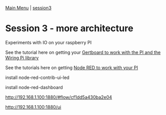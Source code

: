 [Main Menu](../../sessions/README.md) | [session3](../session3/) 

# Session 3 - more architecture

Experiments with IO on your raspberry PI

See the tutorial here on getting your [Gertboard to work with the PI and the Wiring Pi library](../session3/docs/gertboard-wiringpi-intro.md)

See the tutorials here on getting [Node RED to work with your PI](../session3/docs/Node-Red-Intro.md)


install node-red-contrib-ui-led

install node-red-dashboard

http://192.168.1.100:1880/#flow/cf1dd5a430ba2e04

http://192.168.1.100:1880/ui
